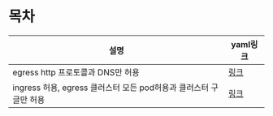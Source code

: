 # 목차

| 설명 | yaml링크 |
| ---- | ----- |
| egress http 프로토콜과 DNS만 허용 | [링크](./allow-http.yaml) |
| ingress 허용, egress 클러스터 모든 pod허용과 클러스터 구글만 허용 | [링크](./ingress_allow_all_egress_allow_sepcific.yaml) |